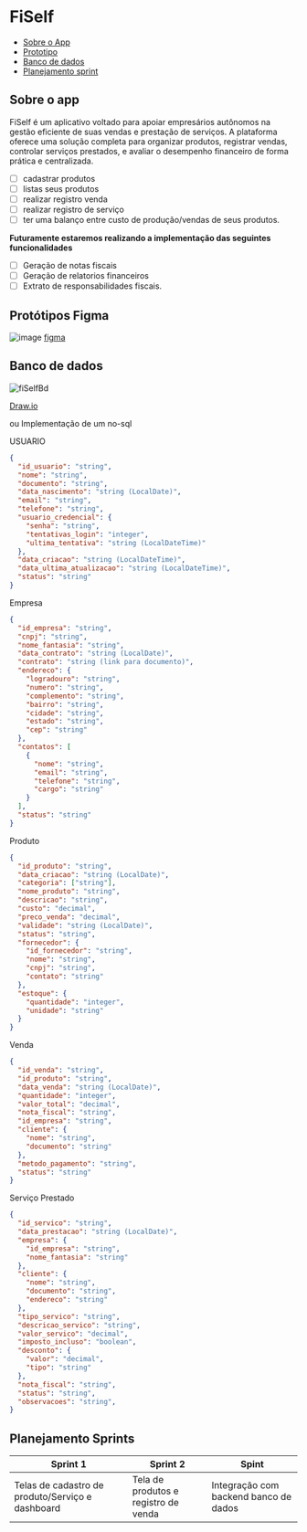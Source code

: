 # FiSelf
- [Sobre o App](https://github.com/lukkasmatheu/FiSelf/edit/main/README.md#sobre-o-app)
- [Prototipo](https://github.com/lukkasmatheu/FiSelf/edit/main/README.md#prot%C3%B3tipos-figma)
- [Banco de dados](https://github.com/lukkasmatheu/FiSelf/edit/main/README.md#banco-de-dados)
- [Planejamento sprint](https://github.com/lukkasmatheu/FiSelf/edit/main/README.md#planejamento-sprints)
## Sobre o app
FiSelf é um aplicativo voltado para apoiar empresários autônomos na gestão eficiente de suas vendas e prestação de serviços. A plataforma oferece uma solução completa para organizar produtos, registrar vendas, controlar serviços prestados, e avaliar o desempenho financeiro de forma prática e centralizada.
- [ ] cadastrar produtos
- [ ] listas seus produtos
- [ ] realizar registro venda
- [ ] realizar registro de serviço
- [ ] ter uma balanço entre custo de produção/vendas de seus produtos.
       
**Futuramente estaremos realizando a implementação das seguintes funcionalidades**

- [ ] Geração de notas fiscais
- [ ] Geração de relatorios financeiros
- [ ] Extrato de responsabilidades fiscais.

## Protótipos Figma
![image](https://github.com/user-attachments/assets/6eb20ccf-a7a8-4dd2-84e0-60f27d825778)
[figma](https://www.figma.com/design/cM8Xwtt9QVDvB4IDr9Pms2/LUCAS-MATHEUS-DOS-SANTOS's-team-library?node-id=0-1&t=Ckbyu3GBS8ofXBH8-1)

## Banco de dados


![fiSelfBd](https://github.com/user-attachments/assets/44cb841b-1fe2-4195-baf9-83d23d0a16d5)

[Draw.io](https://drive.google.com/file/d/10q1JqEQq9yh8QMegOIz_rHkLlQ0xwYgr/view?usp=drive_link)

ou Implementação de um no-sql

USUARIO
```json
{
  "id_usuario": "string",
  "nome": "string",
  "documento": "string",
  "data_nascimento": "string (LocalDate)",
  "email": "string",
  "telefone": "string",
  "usuario_credencial": {
    "senha": "string",
    "tentativas_login": "integer",
    "ultima_tentativa": "string (LocalDateTime)"
  },
  "data_criacao": "string (LocalDateTime)",
  "data_ultima_atualizacao": "string (LocalDateTime)",
  "status": "string"
}

```

Empresa
```json
{
  "id_empresa": "string",
  "cnpj": "string",
  "nome_fantasia": "string",
  "data_contrato": "string (LocalDate)",
  "contrato": "string (link para documento)",
  "endereco": {
    "logradouro": "string",
    "numero": "string",
    "complemento": "string",
    "bairro": "string",
    "cidade": "string",
    "estado": "string",
    "cep": "string"
  },
  "contatos": [
    {
      "nome": "string",
      "email": "string",
      "telefone": "string",
      "cargo": "string"
    }
  ],
  "status": "string"
}

```

Produto
```json
{
  "id_produto": "string",
  "data_criacao": "string (LocalDate)",
  "categoria": ["string"],
  "nome_produto": "string",
  "descricao": "string",
  "custo": "decimal",
  "preco_venda": "decimal",
  "validade": "string (LocalDate)",
  "status": "string",
  "fornecedor": {
    "id_fornecedor": "string",
    "nome": "string",
    "cnpj": "string",
    "contato": "string"
  },
  "estoque": {
    "quantidade": "integer",
    "unidade": "string"
  }
}

```
Venda
```json
{
  "id_venda": "string",
  "id_produto": "string",
  "data_venda": "string (LocalDate)",
  "quantidade": "integer",
  "valor_total": "decimal",
  "nota_fiscal": "string",
  "id_empresa": "string",
  "cliente": {
    "nome": "string",
    "documento": "string"
  },
  "metodo_pagamento": "string",
  "status": "string"
}

```
Serviço Prestado
```json
{
  "id_servico": "string",
  "data_prestacao": "string (LocalDate)",
  "empresa": {
    "id_empresa": "string",
    "nome_fantasia": "string"
  },
  "cliente": {
    "nome": "string",
    "documento": "string",
    "endereco": "string"
  },
  "tipo_servico": "string",
  "descricao_servico": "string",
  "valor_servico": "decimal",
  "imposto_incluso": "boolean",
  "desconto": {
    "valor": "decimal",
    "tipo": "string"
  },
  "nota_fiscal": "string",
  "status": "string",
  "observacoes": "string",
}

```



## Planejamento Sprints

|Sprint 1| Sprint 2| Spint|
|--|--|--|
|Telas de cadastro de produto/Serviço e dashboard|Tela de produtos e registro de venda| Integração com backend banco de dados|
